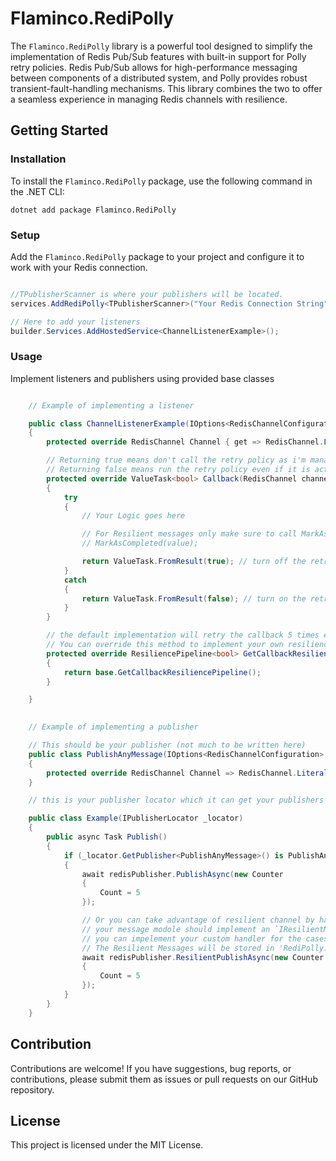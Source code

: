 # Flaminco.RediPolly

The `Flaminco.RediPolly` library is a powerful tool designed to simplify the implementation of Redis Pub/Sub features with built-in support for Polly retry policies. Redis Pub/Sub allows for high-performance messaging between components of a distributed system, and Polly provides robust transient-fault-handling mechanisms. This library combines the two to offer a seamless experience in managing Redis channels with resilience.

## Getting Started

### Installation

To install the `Flaminco.RediPolly` package, use the following command in the .NET CLI:

```shell
dotnet add package Flaminco.RediPolly
```

### Setup

Add the `Flaminco.RediPolly` package to your project and configure it to work with your Redis connection.

```csharp

//TPublisherScanner is where your publishers will be located.
services.AddRediPolly<TPublisherScanner>("Your Redis Connection String");

// Here to add your listeners
builder.Services.AddHostedService<ChannelListenerExample>();

```

### Usage

Implement listeners and publishers using provided base classes

```csharp

    // Example of implementing a listener

    public class ChannelListenerExample(IOptions<RedisChannelConfiguration> options) : ChannelListener(options)
    {
        protected override RedisChannel Channel { get => RedisChannel.Literal("Your Redis Channel Name"); }

        // Returning true means don't call the retry policy as i'm managing the call even if it is actually failed. 
        // Returning false means run the retry policy even if it is actually worked.
        protected override ValueTask<bool> Callback(RedisChannel channel, RedisValue value, CancellationToken cancellationToken)
        {
            try
            {
                // Your Logic goes here

                // For Resilient messages only make sure to call MarkAsCompleted
                // MarkAsCompleted(value);

                return ValueTask.FromResult(true); // turn off the retry
            }
            catch
            {
                return ValueTask.FromResult(false); // turn on the retry policy
            }
        }

        // the default implementation will retry the callback 5 times exponentially each 3 seconds, and has no fallback behavior.
        // You can override this method to implement your own resilience logic.
        protected override ResiliencePipeline<bool> GetCallbackResiliencePipeline()
        {
            return base.GetCallbackResiliencePipeline();
        }

    }
```

```csharp
    
    // Example of implementing a publisher

    // This should be your publisher (not much to be written here)
    public class PublishAnyMessage(IOptions<RedisChannelConfiguration> options) : ChannelPublisher(options)
    {
        protected override RedisChannel Channel => RedisChannel.Literal("Your Redis Channel Name");
    }

    // this is your publisher locator which it can get your publishers from DI by the publisher type.

    public class Example(IPublisherLocator _locator)
    {
        public async Task Publish()
        {
            if (_locator.GetPublisher<PublishAnyMessage>() is PublishAnyMessage redisPublisher)
            {
                await redisPublisher.PublishAsync(new Counter
                {
                    Count = 5
                });

                // Or you can take advantage of resilient channel by having a reference to the message in redis until it is consumed by the the listener
                // your message modole should implement an `IResilientMessage` interfcae
                // you can impelement your custom handler for the cases that you want to republish or delete with a direct access to your redis store.
                // The Resilient Messages will be stored in 'RediPolly:{Channel}:{ResilientKey}'
                await redisPublisher.ResilientPublishAsync(new Counter
                {
                    Count = 5
                });
            }
        }
    }   
```


## Contribution
Contributions are welcome! If you have suggestions, bug reports, or contributions, please submit them as issues or pull requests on our GitHub repository.

## License
This project is licensed under the MIT License.